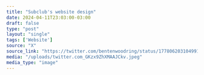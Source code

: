 ```yaml
---
title: "Subclub's website design"
date: 2024-04-11T23:03:00-03:00
draft: false
type: "post"
layout: "single"
tags: ['Website']
source: "X"
source_link: "https://twitter.com/bentenwoodring/status/1778062031049916616/photo/1"
media: "/uploads/twitter.com_GKzx9ZhXMAAJCkv.jpeg"
media_type: "image"
---
```


